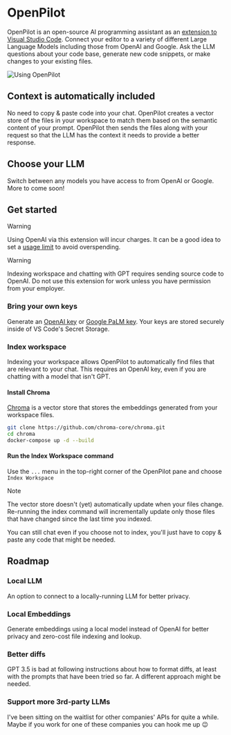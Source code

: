 # OpenPilot

OpenPilot is an open-source AI programming assistant as an [extension to Visual Studio Code](https://marketplace.visualstudio.com/items?itemName=jallen-dev.openpilot). Connect your editor to a variety of different Large Language Models including those from OpenAI and Google. Ask the LLM questions about your code base, generate new code snippets, or make changes to your existing files.

![Using OpenPilot](using_openpilot.gif)

## Context is automatically included

No need to copy & paste code into your chat. OpenPilot creates a vector store of the files in your workspace to match them based on the semantic content of your prompt. OpenPilot then sends the files along with your request so that the LLM has the context it needs to provide a better response.

## Choose your LLM

Switch between any models you have access to from OpenAI or Google. More to come soon!

## Get started

> [!WARNING]
> Using OpenAI via this extension will incur charges. It can be a good idea to set a [usage limit](https://platform.openai.com/account/billing/limits) to avoid overspending.

> [!WARNING]
> Indexing workspace and chatting with GPT requires sending source code to OpenAI. Do not use this extension for work unless you have permission from your employer.

### Bring your own keys

Generate an [OpenAI key](https://platform.openai.com/account/api-keys) or [Google PaLM key](https://makersuite.google.com/app/apikey). Your keys are stored securely inside of VS Code's Secret Storage.

### Index workspace

Indexing your workspace allows OpenPilot to automatically find files that are relevant to your chat. This requires an OpenAI key, even if you are chatting with a model that isn't GPT.

#### Install Chroma

[Chroma](https://github.com/chroma-core/chroma) is a vector store that stores the embeddings generated from your workspace files.

```sh
git clone https://github.com/chroma-core/chroma.git
cd chroma
docker-compose up -d --build
```

#### Run the Index Workspace command

Use the `...` menu in the top-right corner of the OpenPilot pane and choose `Index Workspace`

> [!NOTE]
> The vector store doesn't (yet) automatically update when your files change. Re-running the index command will incrementally update only those files that have changed since the last time you indexed.

You can still chat even if you choose not to index, you'll just have to copy & paste any code that might be needed.

## Roadmap

### Local LLM

An option to connect to a locally-running LLM for better privacy.

### Local Embeddings

Generate embeddings using a local model instead of OpenAI for better privacy and zero-cost file indexing and lookup.

### Better diffs

GPT 3.5 is bad at following instructions about how to format diffs, at least with the prompts that have been tried so far. A different approach might be needed.

### Support more 3rd-party LLMs

I've been sitting on the waitlist for other companies' APIs for quite a while. Maybe if you work for one of these companies you can hook me up 😉
